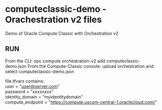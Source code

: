 # computeclassic-demo - Orachestration v2 files
Demo of Oracle Compute Classic with Orchestration v2

## RUN
From the CLI:  opc compute orchestration-v2 add computeclassic-demo.json
From the Compute-Classic console:
  upload orchestration and select computeclassic-demo.json

file.tfvars contains:  
user = "user@server.com"  
password = "xxxxxxxx"  
identity_domain = "myidentitydomain"  
compute_endpoint = "https://compute.uscom-central-1.oraclecloud.com/"  
